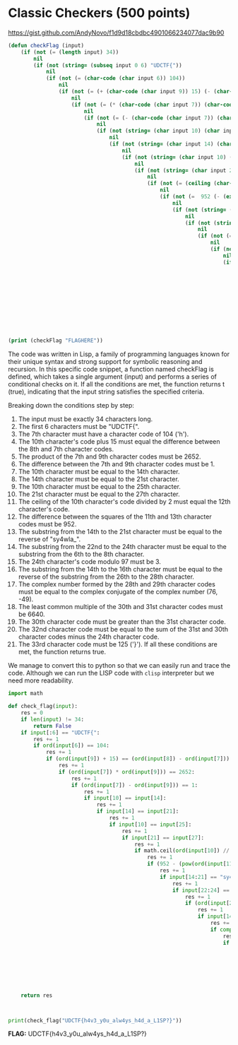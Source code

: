 # Classic Checkers (500 points)

https://gist.github.com/AndyNovo/f1d9d18cbdbc4901066234077dac9b90

```lisp
(defun checkFlag (input)
    (if (not (= (length input) 34))
        nil
        (if (not (string= (subseq input 0 6) "UDCTF{"))
            nil
            (if (not (= (char-code (char input 6)) 104))
                nil
                (if (not (= (+ (char-code (char input 9)) 15) (- (char-code (char input 8)) (char-code (char input 7)))))
                    nil
                    (if (not (= (* (char-code (char input 7)) (char-code (char input 9))) 2652))
                        nil
                        (if (not (= (- (char-code (char input 7)) (char-code (char input 9))) 1))
                            nil
                            (if (not (string= (char input 10) (char input 14) ) )
                                nil
                                (if (not (string= (char input 14) (char input 21) ) )
                                    nil
                                    (if (not (string= (char input 10) (char input 25) ) )
                                        nil
                                        (if (not (string= (char input 21) (char input 27) ) )
                                            nil
                                            (if (not (= (ceiling (char-code (char input 10)) 2) (char-code (char input 12)) ) )
                                                nil
                                                (if (not (=  952 (- (expt (char-code (char input 11)) 2) (expt (char-code (char input 13)) 2)) ) )
                                                    nil
                                                    (if (not (string= (subseq input 14 21) (reverse "sy4wla_")))
                                                        nil
                                                        (if (not (string= (subseq input 22 24) (subseq input 6 8)))
                                                            nil
                                                            (if (not (= (mod (char-code (char input 24)) 97)  3))
                                                                nil
                                                                (if (not (string= (subseq input 14 16) (reverse (subseq input 26 28))))
                                                                    nil
                                                                    (if (not (= (complex (char-code (char input 28)) (char-code (char input 29)))  (conjugate (complex 76 -49))))
                                                                        nil
                                                                        (if (not (= (lcm (char-code (char input 30)) (char-code (char input 31))) 6640))
                                                                            nil
                                                                            (if (not (> (char-code (char input 30)) (char-code (char input 31)) ) )
                                                                                nil
                                                                                (if (not (= (char-code (char input 32)) (- (+ (char-code (char input 31)) (char-code (char input 30))) (char-code (char input 24)))))
                                                                                    nil
                                                                                    (if (not (= (char-code (char input 33)) 125))
                                                                                        nil
                                                                                        t))))))))))))))))))))))

(print (checkFlag "FLAGHERE"))
```

The code was written in Lisp, a family of programming languages known for their unique syntax and strong support for symbolic reasoning and recursion. In this specific code snippet, a function named checkFlag is defined, which takes a single argument (input) and performs a series of conditional checks on it. If all the conditions are met, the function returns t (true), indicating that the input string satisfies the specified criteria. 

Breaking down the conditions step by step:

1. The input must be exactly 34 characters long.
2. The first 6 characters must be "UDCTF{".
3. The 7th character must have a character code of 104 ('h').
4. The 10th character's code plus 15 must equal the difference  between the 8th and 7th character codes.
5. The product of the 7th and 9th character codes must be 2652.
6. The difference between the 7th and 9th character codes must be 1.
7. The 10th character must be equal to the 14th character.
8. The 14th character must be equal to the 21st character.
9. The 10th character must be equal to the 25th character.
10. The 21st character must be equal to the 27th character.
11. The ceiling of the 10th character's code divided by 2 must equal the 12th character's code.
12. The difference between the squares of the 11th and 13th character codes must be 952.
13. The substring from the 14th to the 21st character must be equal to the reverse of "sy4wla_".
14. The substring from the 22nd to the 24th character must be equal to the substring from the 6th to the 8th character.
15. The 24th character's code modulo 97 must be 3.
16. The substring from the 14th to the 16th character must be equal to the reverse of the substring from the 26th to the 28th character.
17. The complex number formed by the 28th and 29th character codes must be equal to the complex conjugate of the complex number (76, -49).
18. The least common multiple of the 30th and 31st character codes must be 6640.
19. The 30th character code must be greater than the 31st character code.
20. The 32nd character code must be equal to the sum of the 31st and 30th character codes minus the 24th character code.
21. The 33rd character code must be 125 ('}'). If all these conditions are met, the function returns true.

We manage to convert this to python so that we can easily run and trace the code. Although we can run the LISP code with `clisp` interpreter but we need more readability.


```python
import math

def check_flag(input):
    res = 0
    if len(input) != 34:
        return False
    if input[:6] == "UDCTF{":
        res += 1
        if ord(input[6]) == 104:
            res += 1 
            if (ord(input[9]) + 15) == (ord(input[8]) - ord(input[7])):
                res += 1 
                if (ord(input[7]) * ord(input[9])) == 2652:
                    res += 1 
                    if (ord(input[7]) - ord(input[9])) == 1:
                        res += 1 
                        if input[10] == input[14]:
                            res += 1
                            if input[14] == input[21]:
                                res += 1
                                if input[10] == input[25]:
                                    res += 1
                                    if input[21] == input[27]:
                                        res += 1
                                        if math.ceil(ord(input[10]) // 2) == ord(input[12]):
                                            res += 1
                                            if (952 - (pow(ord(input[11]), 2) - pow(ord(input[13]), 2))) == 0:
                                                res += 1
                                                if input[14:21] == "sy4wla_"[::-1]:
                                                    res += 1
                                                    if input[22:24] == input[6:8]:
                                                        res += 1
                                                        if (ord(input[24]) % 97) == 3:
                                                            res += 1
                                                            if input[14:16] == input[26:28][::-1]:
                                                                res += 1
                                                                if complex(ord(input[28]), ord(input[29])) == complex(76, 49):
                                                                    res += 1
                                                                    if (ord(input[30]) * ord(input[31])) // math.gcd(ord(input[30]), ord(input[31])) == 6640:
                                                                        res += 1
                                                                        if ord(input[30]) > ord(input[31]):
                                                                            res += 1
                                                                            if (ord(input[32]) - (ord(input[31]) + ord(input[30]) - ord(input[24]))) == 0:
                                                                                res += 1
                                                                                if ord(input[33]) == 125:
                                                                                    res += 1
    return res



print(check_flag("UDCTF{h4v3_y0u_alw4ys_h4d_a_L1SP?}"))
```

**FLAG:** UDCTF{h4v3_y0u_alw4ys_h4d_a_L1SP?}